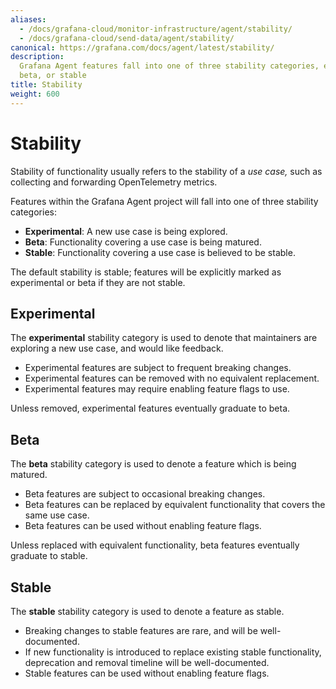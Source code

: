 ```yaml
---
aliases:
  - /docs/grafana-cloud/monitor-infrastructure/agent/stability/
  - /docs/grafana-cloud/send-data/agent/stability/
canonical: https://grafana.com/docs/agent/latest/stability/
description:
  Grafana Agent features fall into one of three stability categories, experimental,
  beta, or stable
title: Stability
weight: 600
---
```


# Stability

Stability of functionality usually refers to the stability of a _use case,_
such as collecting and forwarding OpenTelemetry metrics.

Features within the Grafana Agent project will fall into one of three stability
categories:

- **Experimental**: A new use case is being explored.
- **Beta**: Functionality covering a use case is being matured.
- **Stable**: Functionality covering a use case is believed to be stable.

The default stability is stable; features will be explicitly marked as
experimental or beta if they are not stable.

## Experimental

The **experimental** stability category is used to denote that maintainers are
exploring a new use case, and would like feedback.

- Experimental features are subject to frequent breaking changes.
- Experimental features can be removed with no equivalent replacement.
- Experimental features may require enabling feature flags to use.

Unless removed, experimental features eventually graduate to beta.

## Beta

The **beta** stability category is used to denote a feature which is being
matured.

- Beta features are subject to occasional breaking changes.
- Beta features can be replaced by equivalent functionality that covers the
  same use case.
- Beta features can be used without enabling feature flags.

Unless replaced with equivalent functionality, beta features eventually
graduate to stable.

## Stable

The **stable** stability category is used to denote a feature as stable.

- Breaking changes to stable features are rare, and will be well-documented.
- If new functionality is introduced to replace existing stable functionality,
  deprecation and removal timeline will be well-documented.
- Stable features can be used without enabling feature flags.
